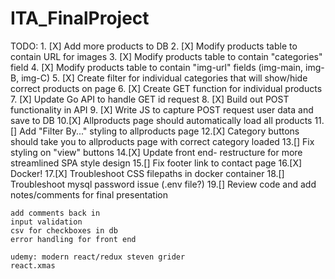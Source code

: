 # ITA_FinalProject

TODO:
    1. [X] Add more products to DB
    2. [X] Modify products table to contain URL for images
    3. [X] Modify products table to contain "categories" field
    4. [X] Modify products table to contain "img-url" fields (img-main, img-B, img-C)
    5. [X] Create filter for individual categories that will show/hide correct products on page
    6. [X] Create GET function for individual products
    7. [X] Update Go API to handle GET id request
    8. [X] Build out POST functionality in API
    9. [X] Write JS to capture POST request user data and save to DB
    10.[X] Allproducts page should automatically load all products 
    11.[] Add "Filter By..." styling to allproducts page 
    12.[X] Category buttons should take you to allproducts page with correct category loaded
    13.[] Fix styling on "view" buttons
    14.[X] Update front end- restructure for more streamlined SPA style design
    15.[] Fix footer link to contact page
    16.[X] Docker!
    17.[X] Troubleshoot CSS filepaths in docker container
    18.[] Troubleshoot mysql password issue (.env file?)
    19.[] Review code and add notes/comments for final presentation

    add comments back in
    input validation
    csv for checkboxes in db
    error handling for front end

    udemy: modern react/redux steven grider
    react.xmas
